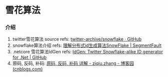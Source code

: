 # 雪花算法

### 介绍

1. twitter雪花算法 source refs: [twitter-archive/snowflake · GitHub](https://github.com/twitter-archive/snowflake/releases/tag/snowflake-2010)
2. snowflake算法介绍 refs: [理解分布式id生成算法SnowFlake | SegmentFault](https://segmentfault.com/a/1190000011282426)
3. .netcore 雪花算法IdGen refs: [IdGen: Twitter Snowflake-alike ID generator for .Net | GitHub](https://github.com/RobThree/IdGen)
4. 原码, 反码, 补码: [原码, 反码, 补码 详解 - ziqiu.zhang - 博客园 (cnblogs.com)](https://www.cnblogs.com/zhangziqiu/archive/2011/03/30/ComputerCode.html)